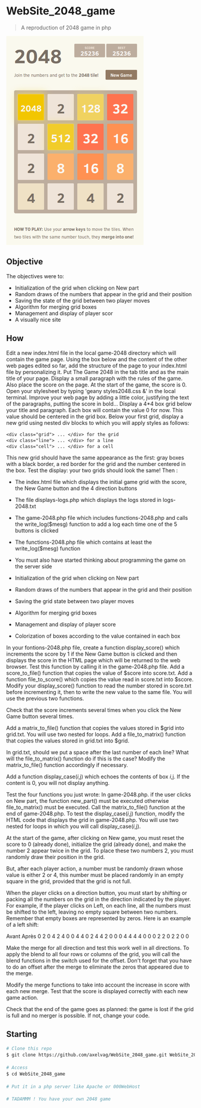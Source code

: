 # WebSite_2048_game

> A reproduction of 2048 game in php

![image](image.png)

## Objective

The objectives were to:
- Initialization of the grid when clicking on New part
- Random draws of the numbers that appear in the grid and their position
- Saving the state of the grid between two player moves
- Algorithm for merging grid boxes
- Management and display of player scor
- A visually nice site

## How

Edit a new index.html file in the local game-2048 directory which will contain the game page.
Using the box below and the content of the other web pages edited so far, add the structure of the page to your index.html file by personalizing it. Put The Game 2048 in the tab title and as the main title of your page. </b>
Display a small paragraph with the rules of the game. Also place the score on the page. At the start of the game, the score is 0. </b>
Open your stylesheet by typing 'geany styles2048.css &' in the local terminal. Improve your web page by adding a little color, justifying the text of the paragraphs, putting the score in bold... </b>
Display a 4*4 box grid below your title and paragraph. Each box will contain the value 0 for now. This value should be centered in the grid box. </b>
Below your first grid, display a new grid using nested div blocks to which you will apply styles as follows:
```
<div class="grid"> ... </div> for the grid
<div class="line"> ... </div> for a line
<div class="cell"> ... </div> for a cell
```
This new grid should have the same appearance as the first: gray boxes with a black border, a red border for the grid and the number centered in the box. Test the display: your two grids should look the same! </b>
Then :

- The index.html file which displays the initial game grid with the score, the New Game button and the 4 direction buttons
  
- The file displays-logs.php which displays the logs stored in logs-2048.txt
  
- The game-2048.php file which includes functions-2048.php and calls the write_log($mesg) function to add a log each time one of the 5 buttons is clicked
  
- The functions-2048.php file which contains at least the write_log($mesg) function
  
- You must also have started thinking about programming the game on the server side
  
- Initialization of the grid when clicking on New part
  
- Random draws of the numbers that appear in the grid and their position
  
- Saving the grid state between two player moves
  
- Algorithm for merging grid boxes
  
- Management and display of player score
  
- Colorization of boxes according to the value contained in each box
  
In your fontions-2048.php file, create a function display_score() which increments the score by 1 if the New Game button is clicked and then displays the score in the HTML page which will be returned to the web browser. Test this function by calling it in the game-2048.php file. </b>
Add a score_to_file() function that copies the value of $score into score.txt.
Add a function file_to_score() which copies the value read in score.txt into $score.
Modify your display_score() function to read the number stored in score.txt before incrementing it, then to write the new value to the same file. You will use the previous two functions.

Check that the score increments several times when you click the New Game button several times.

Add a matrix_to_file() function that copies the values stored in $grid into grid.txt. You will use two nested for loops.
Add a file_to_matrix() function that copies the values stored in grid.txt into $grid.

In grid.txt, should we put a space after the last number of each line? What will the file_to_matrix() function do if this is the case? Modify the matrix_to_file() function accordingly if necessary.

Add a function display_case($i,$j) which echoes the contents of box $i,$j. If the content is 0, you will not display anything.

Test the four functions you just wrote:
In game-2048.php. if the user clicks on New part, the function new_part() must be executed otherwise file_to_matrix() must be executed.
Call the matrix_to_file() function at the end of game-2048.php.
To test the display_case($i,$j) function, modify the HTML code that displays the grid in game-2048.php. You will use two nested for loops in which you will call display_case($i,$j).

At the start of the game, after clicking on New game, you must reset the score to 0 (already done), initialize the grid (already done), and make the number 2 appear twice in the grid. To place these two numbers 2, you must randomly draw their position in the grid.

But, after each player action, a number must be randomly drawn whose value is either 2 or 4, this number must be placed randomly in an empty square in the grid, provided that the grid is not full.

When the player clicks on a direction button, you must start by shifting or packing all the numbers on the grid in the direction indicated by the player. For example, if the player clicks on Left, on each line, all the numbers must be shifted to the left, leaving no empty square between two numbers. Remember that empty boxes are represented by zeros. Here is an example of a left shift:

  Avant		  Après
	0 2 0 4		2 4 0 0
	4 4 0 2		4 4 2 0
	0 0 4 4		4 4 0 0
	0 2 2 0		2 2 0 0

Make the merge for all direction and test this work well in all directions. To apply the blend to all four rows or columns of the grid, you will call the blend functions in the switch used for the offset. Don't forget that you have to do an offset after the merge to eliminate the zeros that appeared due to the merge.

Modify the merge functions to take into account the increase in score with each new merge. Test that the score is displayed correctly with each new game action.

Check that the end of the game goes as planned: the game is lost if the grid is full and no merger is possible. If not, change your code.

## Starting

```bash
# Clone this repo
$ git clone https://github.com/axelvag/WebSite_2048_game.git WebSite_2048_game

# Access
$ cd WebSite_2048_game

# Put it in a php server like Apache or 000WebHost

# TADAMMM ! You have your own 2048 game
```
